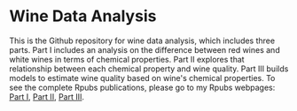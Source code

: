 # Wine Data Analysis
This is the Github repository for wine data analysis, which includes three parts. Part I includes an analysis on the difference between red wines and white wines in terms of chemical properties. Part II explores that relationship between each chemical property and wine quality. Part III builds models to estimate wine quality based on wine's chemical properties. To see the complete Rpubs publications, please go to my Rpubs webpages: [Part I](https://rpubs.com/yl3413/205017), [Part II](https://rpubs.com/yl3413/206193), [Part III](https://rpubs.com/yl3413/206313).
